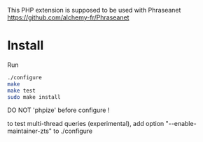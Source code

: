 This PHP extension is supposed to be used with Phraseanet https://github.com/alchemy-fr/Phraseanet

Install
=======

Run

```bash
./configure
make
make test
sudo make install
```

DO NOT 'phpize' before configure !

to test multi-thread queries (experimental), add option "--enable-maintainer-zts" to ./configure
